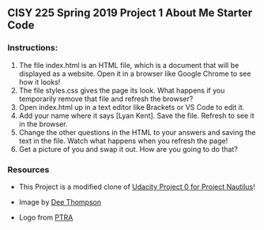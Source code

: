 ## CISY 225 Spring 2019 Project 1 About Me Starter Code 

### Instructions:

1. The file index.html is an HTML file, which is a document that will be displayed as a website. Open it in a browser like Google Chrome to see how it looks!
2. The file styles.css gives the page its look. What happens if you temporarily remove that file and refresh the browser?
3. Open index.html up in a text editor like Brackets or VS Code to edit it.
4. Add your name where it says [Lyan Kent]. Save the file. Refresh to see it in the browser.
5. Change the other questions in the HTML to your answers and saving the text in the file. Watch what happens when you refresh the page!
6. Get a picture of you and swap it out. How are you going to do that?

### Resources

* This Project is a modified clone of [Udacity Project 0 for Project Nautilus](https://github.com/udacity/project-nautilus-project-0)!

* Image by [Dee Thompson](https://www.pexels.com/photo/woman-posing-for-photo-while-smiling-1171015/)
* Logo from 
[PTRA](https://pixabay.com/en/logo-origami-bird-flying-blue-1913689/)